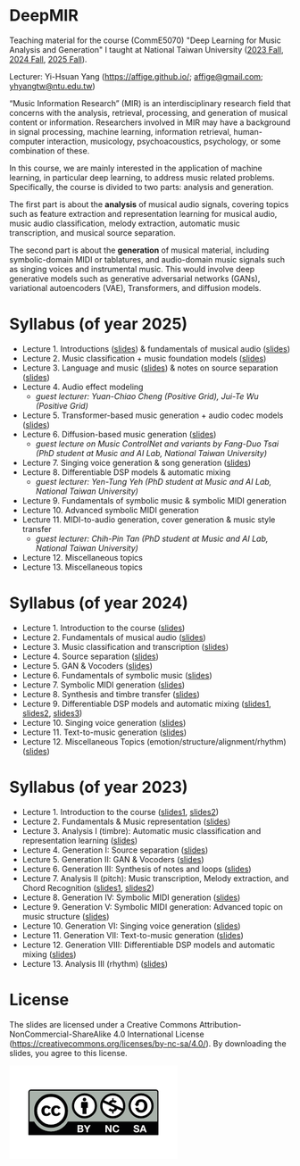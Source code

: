# DeepMIR
Teaching material for the course (CommE5070) "Deep Learning for Music Analysis and Generation" I taught at National Taiwan University ([2023 Fall](https://affige.github.io/teaching_deepmir23.html), [2024 Fall](https://affige.github.io/teaching_deepmir24.html), [2025 Fall](https://affige.github.io/teaching_deepmir25.html)).

Lecturer: Yi-Hsuan Yang (https://affige.github.io/; affige@gmail.com; yhyangtw@ntu.edu.tw)

“Music Information Research” (MIR) is an interdisciplinary research field that concerns with the analysis, retrieval, processing, and generation of musical content or information. Researchers involved in MIR may have a background in signal processing, machine learning, information retrieval, human-computer interaction, musicology, psychoacoustics, psychology, or some combination of these.

In this course, we are mainly interested in the application of machine learning, in particular deep learning, to address music related problems. Specifically, the course is divided to two parts: analysis and generation.

The first part is about the **analysis** of musical audio signals, covering topics such as feature extraction and representation learning for musical audio, music audio classification, melody extraction, automatic music transcription, and musical source separation.

The second part is about the **generation** of musical material, including symbolic-domain MIDI or tablatures, and audio-domain music signals such as singing voices and instrumental music. This would involve deep generative models such as generative adversarial networks (GANs), variational autoencoders (VAE), Transformers, and diffusion models. 

# Syllabus (of year 2025)
* Lecture 1. Introductions ([slides](https://github.com/affige/DeepMIR/blob/main/2025/lecture01_intro.pdf)) & fundamentals of musical audio  ([slides](https://github.com/affige/DeepMIR/blob/main/2025/lecture01b_fundamentals_audio.pdf))
* Lecture 2. Music classification + music foundation models ([slides](https://github.com/affige/DeepMIR/blob/main/2025/lecture02_classification.pdf))
* Lecture 3. Language and music ([slides](https://github.com/affige/DeepMIR/blob/main/2025/lecture03_language-and-music.pdf)) & notes on source separation ([slides](https://github.com/affige/DeepMIR/blob/main/2025/lecture03b_separation_short.pdf))
* Lecture 4. Audio effect modeling
  * _guest lecturer: Yuan-Chiao Cheng (Positive Grid), Jui-Te Wu (Positive Grid)_
* Lecture 5. Transformer-based music generation + audio codec models ([slides](https://github.com/affige/DeepMIR/blob/main/2025/lecture05_text-to-music_transformer.pdf))
* Lecture 6. Diffusion-based music generation ([slides](https://github.com/affige/DeepMIR/blob/main/2025/lecture06_text-to-music_diffusion.pdf))
  * _guest lecture on Music ControlNet and variants by Fang-Duo Tsai (PhD student at Music and AI Lab, National Taiwan University)_ 
* Lecture 7. Singing voice generation & song generation ([slides](https://github.com/affige/DeepMIR/blob/main/2025/lecture07_singing_generation.pdf))
* Lecture 8. Differentiable DSP models & automatic mixing
  *	_guest lecturer: Yen-Tung Yeh (PhD student at Music and AI Lab, National Taiwan University)_
*	Lecture 9. Fundamentals of symbolic music & symbolic MIDI generation
*	Lecture 10. Advanced symbolic MIDI generation
* Lecture 11. MIDI-to-audio generation, cover generation & music style transfer
  *	_guest lecturer: Chih-Pin Tan (PhD student at Music and AI Lab, National Taiwan University)_	
*	Lecture 12. Miscellaneous topics
*	Lecture 13. Miscellaneous topics


# Syllabus (of year 2024)
* Lecture 1. Introduction to the course ([slides](https://github.com/affige/DeepMIR/blob/main/2024/lecture01_intro_course.pdf))
* Lecture 2. Fundamentals of musical audio ([slides](https://github.com/affige/DeepMIR/blob/main/2024/lecture02_fundamentals_audio.pdf))
* Lecture 3. Music classification and transcription ([slides](https://github.com/affige/DeepMIR/blob/main/2024/lecture03_classification_transcription.pdf))
* Lecture 4. Source separation ([slides](https://github.com/affige/DeepMIR/blob/main/2024/lecture04_separation.pdf))
* Lecture 5. GAN & Vocoders ([slides](https://github.com/affige/DeepMIR/blob/main/2024/lecture05_vocoders.pdf))
* Lecture 6. Fundamentals of symbolic music ([slides](https://github.com/affige/DeepMIR/blob/main/2024/lecture06_fundamentals_symbolic.pdf))
* Lecture 7. Symbolic MIDI generation ([slides](https://github.com/affige/DeepMIR/blob/main/2024/lecture07_midi_generation.pdf))
*	Lecture 8. Synthesis and timbre transfer ([slides](https://github.com/affige/DeepMIR/blob/main/2024/lecture08_synthesis.pdf))
* Lecture 9. Differentiable DSP models and automatic mixing ([slides1](https://github.com/affige/DeepMIR/blob/main/2024/lecture09_DDSP.pdf), [slides2](https://github.com/affige/DeepMIR/blob/main/2024/lecture09b_guitar_yuhua.pdf), [slides3](https://github.com/affige/DeepMIR/blob/main/2024/lecture09c_mixing_yentung.pdf))
*	Lecture 10. Singing voice generation ([slides](https://github.com/affige/DeepMIR/blob/main/2024/lecture10_singing_generation.pdf))
*	Lecture 11. Text-to-music generation ([slides](https://github.com/affige/DeepMIR/blob/main/2024/lecture11_text-to-music.pdf))
*	Lecture 12. Miscellaneous Topics (emotion/structure/alignment/rhythm) ([slides](https://github.com/affige/DeepMIR/blob/main/2024/lecture12_miscellaneous.pdf))


# Syllabus (of year 2023)
* Lecture 1. Introduction to the course ([slides1](https://github.com/affige/DeepMIR/blob/main/2023/lecture01_intro_course.pdf), [slides2](https://github.com/affige/DeepMIR/blob/main/2023/lecture01b_intro_MIR.pdf))
* Lecture 2. Fundamentals & Music representation ([slides](https://github.com/affige/DeepMIR/blob/main/2023/lecture02_representations.pdf))
* Lecture 3. Analysis I (timbre): Automatic music classification and representation learning ([slides](https://github.com/affige/DeepMIR/blob/main/2023/lecture03_timbre.pdf))
* Lecture 4. Generation I: Source separation ([slides](https://github.com/affige/DeepMIR/blob/main/2023/lecture04_separation.pdf))
* Lecture 5. Generation II: GAN & Vocoders ([slides](https://github.com/affige/DeepMIR/blob/main/2023/lecture05_vocoders.pdf))
* Lecture 6. Generation III: Synthesis of notes and loops ([slides](https://github.com/affige/DeepMIR/blob/main/2023/lecture06_synthesis.pdf))
* Lecture 7. Analysis II (pitch): Music transcription, Melody extraction, and Chord Recognition ([slides1](https://github.com/affige/DeepMIR/blob/main/2023/lecture07_pitch.pdf), [slides2](https://github.com/leo-so/AMT_talk))
*	Lecture 8. Generation IV: Symbolic MIDI generation ([slides](https://github.com/affige/DeepMIR/blob/main/2023/lecture08_midi_generation.pdf))
*	Lecture 9. Generation V: Symbolic MIDI generation: Advanced topic on music structure ([slides](https://github.com/affige/DeepMIR/blob/main/2023/lecture09_midi_generation_2.pdf))
*	Lecture 10. Generation VI: Singing voice generation ([slides](https://github.com/affige/DeepMIR/blob/main/2023/lecture10_singing_generation.pdf))
* Lecture 11. Generation VII: Text-to-music generation ([slides](https://github.com/affige/DeepMIR/blob/main/2023/lecture11_text-to-music.pdf))
*	Lecture 12. Generation VIII: Differentiable DSP models and automatic mixing ([slides](https://github.com/affige/DeepMIR/blob/main/2023/lecture12_DDSP_mixing.pdf))
*	Lecture 13. Analysis III (rhythm) ([slides](https://github.com/affige/DeepMIR/blob/main/2023/lecture13_rhythm.pdf))



# License
The slides are licensed under a Creative Commons Attribution-NonCommercial-ShareAlike 4.0 International License (https://creativecommons.org/licenses/by-nc-sa/4.0/). By downloading the slides, you agree to this license.

![](license.png)
